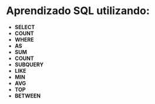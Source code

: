 # Aprendizado SQL utilizando:

- **SELECT**
- **COUNT**
- **WHERE**
- **AS**
- **SUM**
- **COUNT**
- **SUBQUERY**
- **LIKE**
- **MIN**
- **AVG**
- **TOP**
- **BETWEEN**
